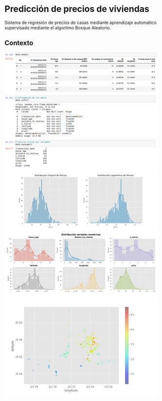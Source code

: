# Predicción de precios de viviendas
Sistema de regresión de precios de casas mediante aprendizaje automático supervisado mediante el algoritmo Bosque Aleatorio.

## Contexto

<img src="https://github.com/PabloJRW/real_state-regresssion/blob/main/img/head.png" alt='head'>
<img src="https://github.com/PabloJRW/real_state-regresssion/blob/main/img/describe.png">
<img src="https://github.com/PabloJRW/real_state-regresssion/blob/main/img/plots/precio_casas_log.png">
<img src="https://github.com/PabloJRW/real_state-regresssion/blob/main/img/distributions.png">
<img src="https://github.com/PabloJRW/real_state-regresssion/blob/main/img/plots/price_by_geo.jpg">
